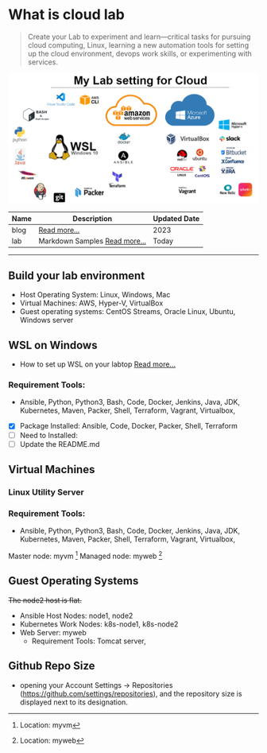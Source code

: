 
# What is cloud lab
> Create your Lab to experiment and learn—critical tasks for pursuing cloud computing, Linux, learning a new automation tools for setting up the cloud environment, devops work skills, or experimenting with services.

![Tools on WSL](wsl.PNG)

| Name | Description | Updated Date |
| ----------- | ----------- | ----------- |
| blog | [Read more...](https://dial2vincent.github.io/) | 2023 |
| lab | Markdown Samples [Read more...](https://github.com/dial2vincent/lab) | Today |
--- 
## Build your lab environment 
- Host Operating System: Linux, Windows, Mac
- Virtual Machines: AWS, Hyper-V, VirtualBox
- Guest operating systems: CentOS Streams, Oracle Linux, Ubuntu, Windows server

## WSL on Windows
- How to set up WSL on your labtop  [Read more...](https://github.com/dial2vincent/wsl)
### Requirement Tools: 
- Ansible, Python, Python3, Bash, Code, Docker, Jenkins, Java, JDK, Kubernetes, Maven, Packer, Shell, Terraform, Vagrant, Virtualbox, 
- [x] Package Installed: Ansible, Code, Docker, Packer, Shell, Terraform
- [ ] Need to Installed: 
- [ ] Update the README.md

## Virtual Machines 
### Linux Utility Server 
### Requirement Tools: 
- Ansible, Python, Python3, Bash, Code, Docker, Jenkins, Java, JDK, Kubernetes, Maven, Packer, Shell, Terraform, Vagrant, Virtualbox, 

Master node: myvm [^1]
Managed node: myweb [^2]

[^1]: Location: myvm
[^2]: Location: myweb

## Guest Operating Systems
~~The node2 host is flat.~~
- Ansible Host Nodes: node1, node2
- Kubernetes Work Nodes: k8s-node1, k8s-node2
- Web Server: myweb
  - Requirement Tools: Tomcat server,
  
## Github Repo Size
- opening your Account Settings → Repositories (https://github.com/settings/repositories), and the repository size is displayed next to its designation.

